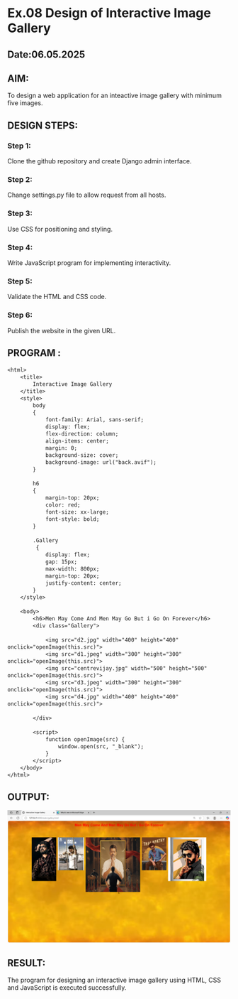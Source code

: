 # Ex.08 Design of Interactive Image Gallery
## Date:06.05.2025

## AIM:
To design a web application for an inteactive image gallery with minimum five images.

## DESIGN STEPS:

### Step 1:
Clone the github repository and create Django admin interface.

### Step 2:
Change settings.py file to allow request from all hosts.

### Step 3:
Use CSS for positioning and styling.

### Step 4:
Write JavaScript program for implementing interactivity.

### Step 5:
Validate the HTML and CSS code.

### Step 6:
Publish the website in the given URL.

## PROGRAM :
```
<html>
    <title>
        Interactive Image Gallery
    </title>
    <style>
        body 
        {
            font-family: Arial, sans-serif;
            display: flex;
            flex-direction: column;
            align-items: center;
            margin: 0;
            background-size: cover;
            background-image: url("back.avif");
        }

        h6 
        {
            margin-top: 20px;
            color: red;
            font-size: xx-large;
            font-style: bold;
        }

        .Gallery
         {
            display: flex;
            gap: 15px;
            max-width: 800px;
            margin-top: 20px;
            justify-content: center;
        }
    </style>

    <body>
        <h6>Men May Come And Men May Go But i Go On Forever</h6>
        <div class="Gallery">

            <img src="d2.jpg" width="400" height="400" onclick="openImage(this.src)">
            <img src="d1.jpeg" width="300" height="300" onclick="openImage(this.src)">
            <img src="centrevijay.jpg" width="500" height="500" onclick="openImage(this.src)">
            <img src="d3.jpeg" width="300" height="300" onclick="openImage(this.src)">
            <img src="d4.jpg" width="400" height="400" onclick="openImage(this.src)">
            
        </div>

        <script>
            function openImage(src) {
                window.open(src, "_blank");
            }
        </script>
    </body>
</html>
```

## OUTPUT:
![alt text](<Screenshot 2025-05-06 070859.png>)

## RESULT:
The program for designing an interactive image gallery using HTML, CSS and JavaScript is executed successfully.
